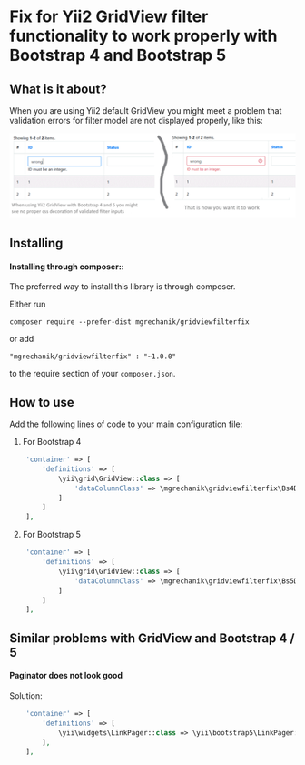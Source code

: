 # Fix for Yii2 GridView filter functionality to work properly with Bootstrap 4 and Bootstrap 5

## What is it about? <span id="demo"></span>

When you are using Yii2 default GridView you might meet a problem that validation errors for filter model are not displayed properly, like this:

![Fix for Yii2 GridView DataColumn for filter validational errors to be properly shown with bootstrap 4 and 5](https://raw.githubusercontent.com/mgrechanik/gridviewfilterfix/refs/heads/main/docs/yii2-gridview-filter-fix-for-bootstrap4-and-5.png "Fix for Yii2 GridView DataColumn for filter validational errors to be properly shown with bootstrap 4 and 5")

## Installing <span id="installing"></span>

#### Installing through composer::

The preferred way to install this library is through composer.

Either run
```
composer require --prefer-dist mgrechanik/gridviewfilterfix
```

or add
```
"mgrechanik/gridviewfilterfix" : "~1.0.0"
```
to the require section of your `composer.json`.

## How to use  <span id="use"></span> 

Add the following lines of code to your main configuration file:
1) For Bootstrap 4
```php
    'container' => [
        'definitions' => [
            \yii\grid\GridView::class => [
                'dataColumnClass' => \mgrechanik\gridviewfilterfix\Bs4DataColumn::class
            ]
        ]
    ],
```


2) For Bootstrap 5
```php
    'container' => [
        'definitions' => [
            \yii\grid\GridView::class => [
                'dataColumnClass' => \mgrechanik\gridviewfilterfix\Bs5DataColumn::class
            ]
        ]
    ],
```


## Similar problems with GridView and Bootstrap 4 / 5

#### Paginator does not look good  <span id="paginator problem"></span>

Solution:

```php
    'container' => [
        'definitions' => [
            \yii\widgets\LinkPager::class => \yii\bootstrap5\LinkPager::class,
        ],
    ],
```